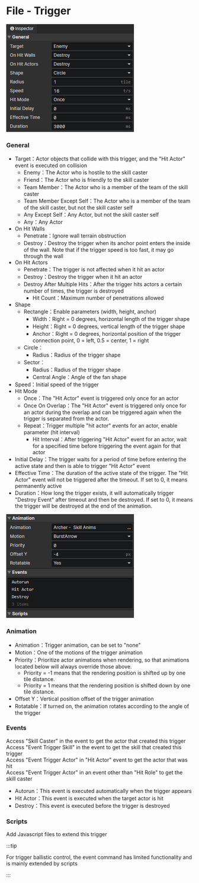 # File - Trigger

![](img/file-trigger-1.png)

### General

- Target：Actor objects that collide with this trigger, and the "Hit Actor" event is executed on collision
  - Enemy：The Actor who is hostile to the skill caster
  - Friend：The Actor who is friendly to the skill caster
  - Team Member：The Actor who is a member of the team of the skill caster
  - Team Member Except Self：The Actor who is a member of the team of the skill caster, but not the skill caster self
  - Any Except Self：Any Actor, but not the skill caster self
  - Any：Any Actor
- On Hit Walls
  - Penetrate：Ignore wall terrain obstruction
  - Destroy：Destroy the trigger when its anchor point enters the inside of the wall. Note that if the trigger speed is too fast, it may go through the wall
- On Hit Actors
  - Penetrate：The trigger is not affected when it hit an actor
  - Destroy：Destroy the trigger when it hit an actor
  - Destroy After Multiple Hits：After the trigger hits actors a certain number of times, the trigger is destroyed
    - Hit Count：Maximum number of penetrations allowed
- Shape
  - Rectangle：Enable parameters (width, height, anchor)
    - Width：Right = 0 degrees, horizontal length of the trigger shape
    - Height：Right = 0 degrees, vertical length of the trigger shape
    - Anchor：Right = 0 degrees, horizontal position of the trigger connection point, 0 = left, 0.5 = center, 1 = right
  - Circle：
    - Radius：Radius of the trigger shape
  - Sector：
    - Radius：Radius of the trigger shape
    - Central Angle：Angle of the fan shape
- Speed：Initial speed of the trigger
- Hit Mode
  - Once：The "Hit Actor" event is triggered only once for an actor
  - Once On Overlap：The "Hit Actor" event is triggered only once for an actor during the overlap and can be triggered again when the trigger is separated from the actor.
  - Repeat：Trigger multiple "hit actor" events for an actor, enable parameter (hit interval)
    - Hit Interval：After triggering "Hit Actor" event for an actor, wait for a specified time before triggering the event again for that actor
- Initial Delay：The trigger waits for a period of time before entering the active state and then is able to trigger "Hit Actor" event
- Effective Time：The duration of the active state of the trigger. The "Hit Actor" event will not be triggered after the timeout. If set to 0, it means permanently active
- Duration：How long the trigger exists, it will automatically trigger "Destroy Event" after timeout and then be destroyed. If set to 0, it means the trigger will be destroyed at the end of the animation.

![](img/file-trigger-2.png)

### Animation

- Animation：Trigger animation, can be set to "none"
- Motion：One of the motions of the trigger animation
- Priority：Prioritize actor animations when rendering, so that animations located below will always override those above.
  - Priority = -1 means that the rendering position is shifted up by one tile distance.
  - Priority = 1 means that the rendering position is shifted down by one tile distance.
- Offset Y：Vertical position offset of the trigger animation
- Rotatable：If turned on, the animation rotates according to the angle of the trigger

### Events

Access "Skill Caster" in the event to get the actor that created this trigger  
Access "Event Trigger Skill" in the event to get the skill that created this trigger  
Access "Event Trigger Actor" in "Hit Actor" event to get the actor that was hit  
Access "Event Trigger Actor" in an event other than "Hit Role" to get the skill caster

- Autorun：This event is executed automatically when the trigger appears
- Hit Actor：This event is executed when the target actor is hit
- Destroy：This event is executed before the trigger is destroyed

### Scripts

Add Javascript files to extend this trigger

:::tip

For trigger ballistic control, the event command has limited functionality and is mainly extended by scripts

:::